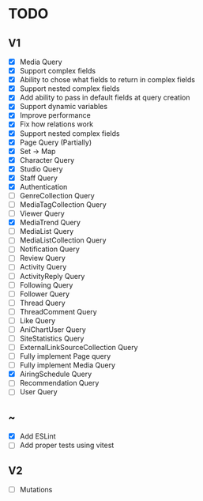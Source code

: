 # TODO

## V1

- [x] Media Query
- [x] Support complex fields
- [x] Ability to chose what fields to return in complex fields
- [x] Support nested complex fields
- [x] Add ability to pass in default fields at query creation
- [x] Support dynamic variables
- [x] Improve performance
- [x] Fix how relations work
- [x] Support nested complex fields
- [x] Page Query (Partially)
- [x] Set -> Map
- [x] Character Query
- [x] Studio Query
- [x] Staff Query
- [x] Authentication
- [ ] GenreCollection Query
- [ ] MediaTagCollection Query
- [ ] Viewer Query
- [x] MediaTrend Query
- [ ] MediaList Query
- [ ] MediaListCollection Query
- [ ] Notification Query
- [ ] Review Query
- [ ] Activity Query
- [ ] ActivityReply Query
- [ ] Following Query
- [ ] Follower Query
- [ ] Thread Query
- [ ] ThreadComment Query
- [ ] Like Query
- [ ] AniChartUser Query
- [ ] SiteStatistics Query
- [ ] ExternalLinkSourceCollection Query
- [ ] Fully implement Page query
- [ ] Fully implement Media Query
- [x] AiringSchedule Query
- [ ] Recommendation Query
- [ ] User Query

## ~

- [x] Add ESLint
- [ ] Add proper tests using vitest

## V2

- [ ] Mutations